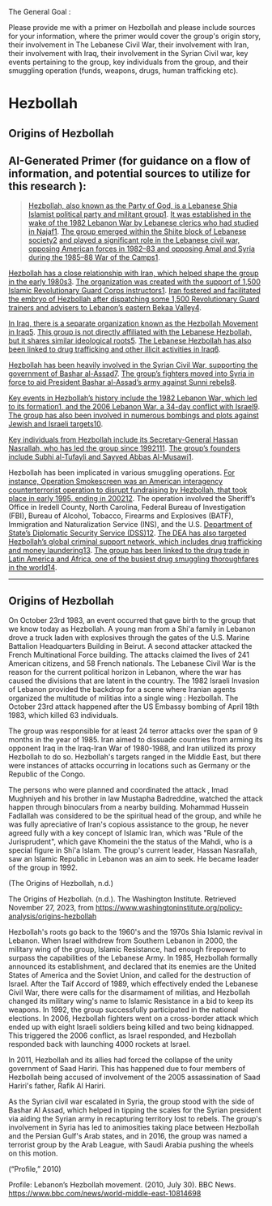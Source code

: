 

The General Goal :


Please provide me with a primer on Hezbollah and please include sources for your information, where the primer would cover the group's origin story, their involvement in The Lebanese Civil War, their involvement with Iran, their involvement with Iraq, their involvement in the Syrian Civil war, key events pertaining to the group, key individuals from the group, and their smuggling operation (funds, weapons, drugs, human trafficking etc).



# Hezbollah 


## Origins of Hezbollah



## AI-Generated Primer (for guidance on a flow of information, and potential sources to utilize for this research ): 


>[Hezbollah, also known as the Party of God, is a Lebanese Shia Islamist political party and militant group](https://en.wikipedia.org/wiki/Hezbollah)[1](https://en.wikipedia.org/wiki/Hezbollah). [It was established in the wake of the 1982 Lebanon War by Lebanese clerics who had studied in Najaf](https://en.wikipedia.org/wiki/Hezbollah)[1](https://en.wikipedia.org/wiki/Hezbollah). [The group emerged within the Shiite block of Lebanese society](https://en.wikipedia.org/wiki/History_of_Hezbollah)[2](https://en.wikipedia.org/wiki/History_of_Hezbollah) [and played a significant role in the Lebanese civil war, opposing American forces in 1982–83 and opposing Amal and Syria during the 1985–88 War of the Camps](https://en.wikipedia.org/wiki/Hezbollah)[1](https://en.wikipedia.org/wiki/Hezbollah).

[Hezbollah has a close relationship with Iran, which helped shape the group in the early 1980s](https://www.bbc.com/news/world-middle-east-67307858)[3](https://www.bbc.com/news/world-middle-east-67307858). [The organization was created with the support of 1,500 Islamic Revolutionary Guard Corps instructors](https://en.wikipedia.org/wiki/Hezbollah)[1](https://en.wikipedia.org/wiki/Hezbollah). [Iran fostered and facilitated the embryo of Hezbollah after dispatching some 1,500 Revolutionary Guard trainers and advisers to Lebanon’s eastern Bekaa Valley](https://iranprimer.usip.org/blog/2023/oct/19/timeline-iran-and-hezbollah)[4](https://iranprimer.usip.org/blog/2023/oct/19/timeline-iran-and-hezbollah).

[In Iraq, there is a separate organization known as the Hezbollah Movement in Iraq](https://en.wikipedia.org/wiki/Hezbollah_Movement_in_Iraq)[5](https://en.wikipedia.org/wiki/Hezbollah_Movement_in_Iraq). [This group is not directly affiliated with the Lebanese Hezbollah, but it shares similar ideological roots](https://en.wikipedia.org/wiki/Hezbollah_Movement_in_Iraq)[5](https://en.wikipedia.org/wiki/Hezbollah_Movement_in_Iraq). [The Lebanese Hezbollah has also been linked to drug trafficking and other illicit activities in Iraq](https://www.dw.com/en/what-you-need-to-know-about-hezbollah/a-67093061)[6](https://www.dw.com/en/what-you-need-to-know-about-hezbollah/a-67093061).

[Hezbollah has been heavily involved in the Syrian Civil War, supporting the government of Bashar al-Assad](https://en.wikipedia.org/wiki/Hezbollah)[7](https://www.washingtoninstitute.org/policy-analysis/transformative-experience-understanding-hezbollahs-involvement-syria). [The group’s fighters moved into Syria in force to aid President Bashar al-Assad’s army against Sunni rebels](https://en.wikipedia.org/wiki/Hezbollah)[8](https://www.washingtoninstitute.org/policy-analysis/origins-hezbollah).

[Key events in Hezbollah’s history include the 1982 Lebanon War, which led to its formation](https://en.wikipedia.org/wiki/Hezbollah)[1](https://en.wikipedia.org/wiki/Hezbollah)[, and the 2006 Lebanon War, a 34-day conflict with Israel](https://en.wikipedia.org/wiki/Hezbollah)[9](https://www.reuters.com/article/us-syria-hezbollah-timeline-idUSBRE98P0BF20130926/). [The group has also been involved in numerous bombings and plots against Jewish and Israeli targets](https://www.bbc.com/news/world-middle-east-10814698)[10](https://www.bbc.com/news/world-middle-east-10814698).

[Key individuals from Hezbollah include its Secretary-General Hassan Nasrallah, who has led the group since 1992](https://en.wikipedia.org/wiki/Hezbollah)[1](https://en.wikipedia.org/wiki/Hezbollah)[11](https://www.cfr.org/backgrounder/what-hezbollah). [The group’s founders include Subhi al-Tufayli and Sayyed Abbas Al-Musawi](https://en.wikipedia.org/wiki/Hezbollah)[1](https://en.wikipedia.org/wiki/Hezbollah).

Hezbollah has been implicated in various smuggling operations. [For instance, Operation Smokescreen was an American interagency counterterrorist operation to disrupt fundraising by Hezbollah, that took place in early 1995, ending in 2002](https://en.wikipedia.org/wiki/Operation_Smokescreen)[12](https://en.wikipedia.org/wiki/Operation_Smokescreen). The operation involved the Sheriff’s Office in Iredell County, North Carolina, Federal Bureau of Investigation (FBI), Bureau of Alcohol, Tobacco, Firearms and Explosives (BATF), Immigration and Naturalization Service (INS), and the U.S. [Department of State’s Diplomatic Security Service (DSS)](https://en.wikipedia.org/wiki/Operation_Smokescreen)[12](https://en.wikipedia.org/wiki/Operation_Smokescreen). [The DEA has also targeted Hezbollah’s global criminal support network, which includes drug trafficking and money laundering](https://www.washingtoninstitute.org/policy-analysis/deas-targeting-hezbollahs-global-criminal-support-network)[13](https://www.washingtoninstitute.org/policy-analysis/deas-targeting-hezbollahs-global-criminal-support-network). [The group has been linked to the drug trade in Latin America and Africa, one of the busiest drug smuggling thoroughfares in the world](https://centerforsecuritypolicy.org/hezbollah-the-worlds-leading-narco-terrorist-organization/)[14](https://centerforsecuritypolicy.org/hezbollah-the-worlds-leading-narco-terrorist-organization/).



-------------------------------------------------



## Origins of Hezbollah







On October 23rd 1983, an event occurred that gave birth to the group that we know today as Hezbollah. A young man from a Shi'a family in Lebanon drove a truck laden with explosives through the gates of  the U.S. Marine Battalion Headquarters Building in Beirut. A second attacker attacked the French Multinational Force building. The attacks claimed the lives of 241 American citizens, and 58 French nationals. The Lebanese Civil War is the reason for the current political horizon in Lebanon, where the war has caused the divisions that are latent in the country. The 1982 Israeli Invasion of Lebanon provided the backdrop for a scene where Iranian agents organized the multitude of militias into a single wing : Hezbollah. The October 23rd attack happened after the US Embassy bombing of April 18th 1983, which killed 63 individuals. 


The group was responsible for at least 24 terror attacks over the span of 9 months in the year of 1985. Iran aimed to dissuade countries from arming its opponent Iraq in the Iraq-Iran War of 1980-1988, and Iran utilized its proxy Hezbollah to do so. Hezbollah's targets ranged in the Middle East, but there were instances of attacks occurring in locations such as Germany or the Republic of the Congo.

The persons who were planned and coordinated the attack ,  Imad Mughniyeh and his brother in law Mustapha Badreddine, watched the attack happen through binoculars from a nearby building.
Mohammad Hussein Fadlallah was considered to be the spiritual head of the group, and while he was fully apreciative of Iran's copious assistance to the group, he never agreed fully with a key concept of Islamic Iran, which was "Rule of the Jurisprudent", which gave Khomeini the the status of the Mahdi, who is a special figure in Shi'a Islam. The group's current leader, Hassan Nasrallah, saw an Islamic Republic in Lebanon was an aim to seek. He became leader of the group in 1992. 

(The Origins of Hezbollah, n.d.)





The Origins of Hezbollah. (n.d.). The Washington Institute. Retrieved November 27, 2023, from https://www.washingtoninstitute.org/policy-analysis/origins-hezbollah





Hezbollah's roots go back to the 1960's and the 1970s Shia Islamic revival in Lebanon. When Israel withdrew from Southern Lebanon in 2000, the military wing of the group, Islamic Resistance, had enough firepower to surpass the capabilities of the Lebanese Army. In 1985, Hezbollah formally announced its establishment, and declared that its enemies are the United States of America and the Soviet Union, and called for the destruction of Israel. After the Taif Accord of 1989, which effectively ended the Lebanese Civil War, there were calls for the disarmament of militias, and Hezbollah changed its military wing's name to Islamic Resistance in a bid to keep its weapons. In 1992, the group successfully participated in the national elections.
In 2006, Hezbollah fighters went on a cross-border attack which ended up with eight Israeli soldiers being killed and two being kidnapped. This triggered the 2006 conflict, as Israel responded, and Hezbollah responded back with launching 4000 rockets at Israel. 

In 2011, Hezbollah and its allies had forced the collapse of the unity government of Saad Hariri. This has happened due to four members of Hezbollah being accused of involvement of the 2005 assassination of Saad Hariri's father, Rafik Al Hariri. 

As the Syrian civil war escalated in Syria, the group stood with the side of Bashar Al Assad, which helped in tipping the scales for the Syrian president via aiding the Syrian army in recapturing territory lost to rebels. The group's involvement in Syria has led to animosities taking place between Hezbollah and the Persian Gulf's Arab states, and in 2016, the group was named a terrorist group by the Arab League, with Saudi Arabia pushing the wheels on this motion. 



(“Profile,” 2010)




Profile: Lebanon’s Hezbollah movement. (2010, July 30). BBC News. https://www.bbc.com/news/world-middle-east-10814698













